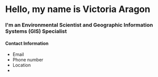 # Hello, my name is Victoria Aragon

### I'm an Environmental Scientist and Geographic Information Systems (GIS) Specialist 

#### Contact Information
* Email
* Phone number
* Location
* 
